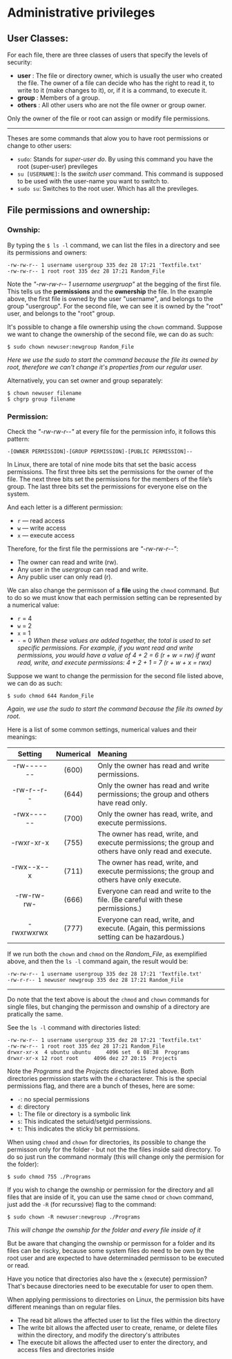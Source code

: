 # Administrative privileges 

## User Classes:

For each file, there are three classes of users that specify the levels of security:

- **user** : The file or directory owner, which is usually the user who created the file. The owner of a file can decide who has the right to read it, to write to it (make changes to it), or, if it is a command, to execute it.
- **group** : Members of a group.
- **others** : All other users who are not the file owner or group owner.

Only the owner of the file or root can assign or modify file permissions.

***

Theses are some commands that alow you to have root permissions or change to other users:
- `sudo`: Stands for _super-user do_. By using this command you have the root (super-user) previleges
- `su [USERNAME]`: Is the _switch user_ command. This command is supposed to be used with the user-name you want to switch to.
- `sudo su`: Switches to the root user. Which has all the previleges.



## File permissions and ownership:

### Ownship:

By typing the `$ ls -l` command, we can list the files in a directory and see its permissions and owners:

```
-rw-rw-r-- 1 username usergroup 335 dez 28 17:21 'Textfile.txt'
-rw-rw-r-- 1 root root 335 dez 28 17:21 Random_File
```

Note the _"-rw-rw-r-- 1 username usergruop"_ at the begging of the first file. This tells us the **permissions** and the **ownership** the file. 
In the example above, the first file is owned by the user "username", and belongs to the group "usergroup".
For the second file, we can see it is owned by the "root" user, and belongs to the "root" group.

It's possible to change a file ownership using the `chown` command. Suppose we want to change the ownership of the second file, we can do as such:
```
$ sudo chown newuser:newgroup Random_File
```
_Here we use the sudo to start the command because the file its owned by root, therefore we can't change it's properties from our regular user._

Alternatively, you can set owner and group separately:

``` 
$ chown newuser filename
$ chgrp group filename

```

### Permission:

Check the  _"-rw-rw-r--"_ at every file for the permission info, it follows this pattern:

 `-[OWNER PERMISSION]-[GROUP PERMISSION]-[PUBLIC PERMISSION]--`

In Linux, there are total of nine mode bits that set the basic access permissions.
The first three bits set the permissions for the owner of the file.
The next three bits set the permissions for the members of the file’s group.
The last three bits set the permissions for everyone else on the system.

And each letter is a different permission:
- `r` — read access
- `w` — write access
- `x` — execute access

Therefore, for the first file the permissions are _"-rw-rw-r--"_:
- The owner can read and write (rw).
- Any user in the _usergroup_ can read and write.
- Any public user can only read (r).

We can also change the permisson of a **file** using the `chmod` command. But to do so we must know that each permission setting can be represented by a numerical value:
- `r` = 4
- `w` = 2
- `x` = 1
- `-` = 0
_When these values are added together, the total is used to set specific permissions._
_For example, if you want read and write permissions, you would have a value of 4 + 2 = 6 (r + w = rw)_ 
_if want read, write, and execute permissions: 4 + 2 + 1 = 7 (r + w + x = rwx)_

Suppose we want to change the permission for the second file listed above, we can do as such:
```
$ sudo chmod 644 Random_File
```
_Again, we use the sudo to start the command because the file its owned by root._

Here is a list of some common settings, numerical values and their meanings:

|Setting|Numerical|Meaning|
|:---:|:---:|:---|
|-rw-------|(600)|Only the owner has read and write permissions.|
|-rw-r--r--|(644)|Only the owner has read and write permissions; the group and others have read only.|
|-rwx------|(700)|Only the owner has read, write, and execute permissions.|
|-rwxr-xr-x|(755)|The owner has read, write, and execute permissions; the group and others have only read and execute.|
|-rwx--x--x|(711)|The owner has read, write, and execute permissions; the group and others have only execute.|
|-rw-rw-rw-|(666)|Everyone can read and write to the file. (Be careful with these permissions.)|
|-rwxrwxrwx|(777)|Everyone can read, write, and execute. (Again, this permissions setting can be hazardous.)|

If we run both the `chown` and `chmod` on the _Random_File_, as exemplified above, and then the `ls -l` command again, the result would be:

```
-rw-rw-r-- 1 username usergroup 335 dez 28 17:21 'Textfile.txt'
-rw-r-r-- 1 newuser newgroup 335 dez 28 17:21 Random_File
```

***

Do note that the text above is about the `chmod` and `chown` commands for single files, but changing the permisson and ownship of a directory are pratically the same.

See the `ls -l` command with directories listed:

```
-rw-rw-r-- 1 username usergroup 335 dez 28 17:21 'Textfile.txt'
-rw-rw-r-- 1 root root 335 dez 28 17:21 Random_File
drwxr-xr-x  4 ubuntu ubuntu     4096 set  6 08:38  Programs
drwxr-xr-x 12 root root     4096 dez 27 20:15  Projects
```
Note the _Programs_ and the _Projects_ directories listed above. Both directories permission starts with the `d` characterer.
This is the special permissions flag, and there are a bunch of theses, here are some:

- `-`: no special permissions
- `d`: directory
- `l`: The file or directory is a symbolic link
- `s`: This indicated the setuid/setgid permissions.
- `t`: This indicates the sticky bit permissions.

When using `chmod` and `chown` for directories, its possible to change the permisson only for the folder - but not the the files inside said directory.
To do so just run the command normaly (this will change only the permision for the folder):

```
$ sudo chmod 755 ./Programs
```

If you wish to change the ownship or permission for the directory and all files that are inside of it, you can use the same `chmod` or `chown` command, just add the `-R` (for recurssive) flag to the command:

```
$ sudo chown -R newuser:newgroup ./Programs
```
_This will change the ownship for the folder and every file inside of it_


But be aware that changing the ownship or permisson for a folder and its files can be riscky, because some system files do need to be own by the root user and are expected to have determinaded permisson to be executed or read.


Have you notice that directories also have the `x` (execute) permission? That's because directories need to be executable for user to open them. 

When applying permissions to directories on Linux, the permission bits have different meanings than on regular files.

- The read bit allows the affected user to list the files within the directory
- The write bit allows the affected user to create, rename, or delete files within the directory, and modify the directory's attributes
- The execute bit allows the affected user to enter the directory, and access files and directories inside

